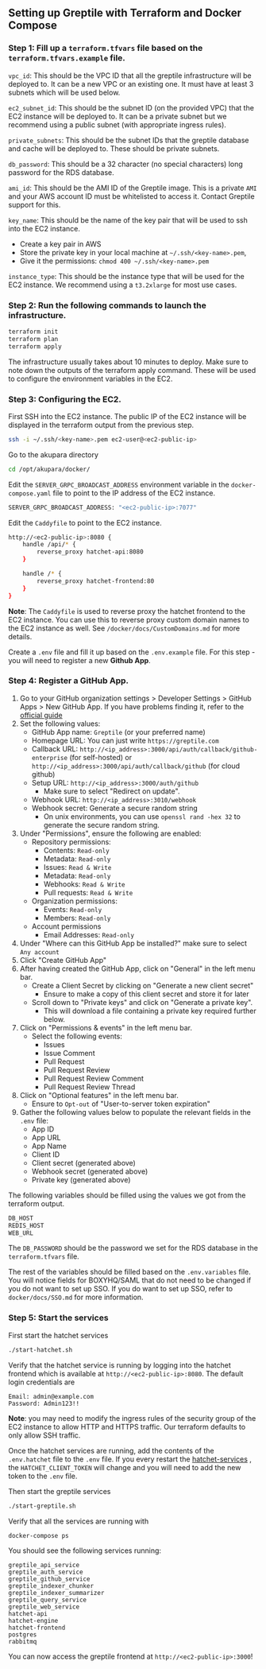 ## Setting up Greptile with Terraform and Docker Compose

### Step 1: Fill up a `terraform.tfvars` file based on the `terraform.tfvars.example` file.

`vpc_id`: This should be the VPC ID that all the greptile infrastructure will be deployed to. It can be a new VPC or an existing one. It must have at least 3 subnets which will be used below.

`ec2_subnet_id`: This should be the subnet ID (on the provided VPC) that the EC2 instance will be deployed to. It can be a private subnet but we recommend using a public subnet (with appropriate ingress rules).

`private_subnets`: This should be the subnet IDs that the greptile database and cache will be deployed to. These should be private subnets.

`db_password`: This should be a 32 character (no special characters) long password for the RDS database.

`ami_id`: This should be the AMI ID of the Greptile image. This is a private `AMI` and your AWS account ID must be whitelisted to access it. Contact Greptile support for this. 

`key_name`: This should be the name of the key pair that will be used to ssh into the EC2 instance.

- Create a key pair in AWS 
- Store the private key in your local machine at `~/.ssh/<key-name>.pem`,
- Give it the permissions: `chmod 400 ~/.ssh/<key-name>.pem`

`instance_type`: This should be the instance type that will be used for the EC2 instance. We recommend using a `t3.2xlarge` for most use cases.


### Step 2: Run the following commands to launch the infrastructure.
```bash
terraform init
terraform plan
terraform apply
```
The infrastructure usually takes about 10 minutes to deploy.
Make sure to note down the outputs of the terraform apply command. These will be used to configure the environment variables in the EC2.


### Step 3: Configuring the EC2.
First SSH into the EC2 instance. The public IP of the EC2 instance will be displayed in the terraform output from the previous step. 
```bash
ssh -i ~/.ssh/<key-name>.pem ec2-user@<ec2-public-ip>
```

Go to the akupara directory 
```bash
cd /opt/akupara/docker/
```

Edit the `SERVER_GRPC_BROADCAST_ADDRESS` environment variable in the `docker-compose.yaml` file to point to the IP address of the EC2 instance. 
```bash
SERVER_GRPC_BROADCAST_ADDRESS: "<ec2-public-ip>:7077"
```

Edit the `Caddyfile` to point to the EC2 instance.
```bash
http://<ec2-public-ip>:8080 {
    handle /api/* {
		reverse_proxy hatchet-api:8080
	}

	handle /* {
		reverse_proxy hatchet-frontend:80
	}
}
```

**Note**: The `Caddyfile` is used to reverse proxy the hatchet frontend to the EC2 instance. You can use this to reverse proxy custom domain names to the EC2 instance as well. See `/docker/docs/CustomDomains.md` for more details. 

Create a `.env` file and fill it up based on the `.env.example` file. For this step - you will need to register a new **Github App**.

### Step 4: Register a GitHub App.
1. Go to your GitHub organization settings > Developer Settings > GitHub Apps > New GitHub App. If you have problems finding it, refer to the [official guide](https://docs.github.com/en/apps/creating-github-apps/registering-a-github-app/registering-a-github-app#registering-a-github-app)
2. Set the following values:
    - GitHub App name: `Greptile` (or your preferred name)
    - Homepage URL: You can just write `https://greptile.com`
    - Callback URL: `http://<ip_address>:3000/api/auth/callback/github-enterprise` (for self-hosted) or `http://<ip_address>:3000/api/auth/callback/github` (for cloud github)
    - Setup URL: `http://<ip_address>:3000/auth/github`
      - Make sure to select "Redirect on update".
    - Webhook URL: `http://<ip_address>:3010/webhook`
    - Webhook secret: Generate a secure random string
      - On unix environments, you can use `openssl rand -hex 32` to generate the secure random string.
3. Under "Permissions", ensure the following are enabled:
    - Repository permissions:
      - Contents: `Read-only`
      - Metadata: `Read-only`
      - Issues: `Read & Write`
      - Metadata: `Read-only`
      - Webhooks: `Read & Write`
      - Pull requests: `Read & Write`
    - Organization permissions:
      - Events: `Read-only`   
      - Members: `Read-only`
    - Account permissions
      - Email Addresses: `Read-only`
4. Under "Where can this GitHub App be installed?" make sure to select `Any account`
5. Click "Create GitHub App"
6. After having created the GitHub App, click on "General" in the left menu bar.
    - Create a Client Secret by clicking on "Generate a new client secret"
      - Ensure to make a copy of this client secret and store it for later
    - Scroll down to "Private keys" and click on "Generate a private key".
      - This will download a file containing a private key required further below.
6. Click on "Permissions & events" in the left menu bar.
    - Select the following events:
      - Issues
      - Issue Comment
      - Pull Request
      - Pull Request Review
      - Pull Request Review Comment
      - Pull Request Review Thread
7. Click on "Optional features" in the left menu bar.
    - Ensure to `Opt-out` of "User-to-server token expiration"
8. Gather the following values below to populate the relevant fields in the `.env` file:
    - App ID
    - App URL 
    - App Name 
    - Client ID
    - Client secret (generated above)
    - Webhook secret (generated above)
    - Private key (generated above)

The following variables should be filled using the values we got from the terraform output.

```bash
DB_HOST
REDIS_HOST
WEB_URL
```

The `DB_PASSWORD` should be the password we set for the RDS database in the `terraform.tfvars` file.

The rest of the variables should be filled based on the `.env.variables` file. You will notice fields for BOXYHQ/SAML that do not need to be changed if you do not want to set up SSO. If you do want to set up SSO, refer to `docker/docs/SSO.md` for more information. 

### Step 5: Start the services

First start the hatchet services
```bash
./start-hatchet.sh
```

Verify that the hatchet service is running by logging into the hatchet frontend which is available at `http://<ec2-public-ip>:8080`. The default login credentials are 
```
Email: admin@example.com
Password: Admin123!!
```

**Note**: you may need to modify the ingress rules of the security group of the EC2 instance to allow HTTP and HTTPS traffic. Our terraform defaults to only allow SSH traffic. 

Once the hatchet services are running, add the contents of the `.env.hatchet` file to the `.env` file. If you every restart the [hatchet-services](https://docs.hatchet.run/self-hosting/docker-compose)
, the `HATCHET_CLIENT_TOKEN` will change and you will need to add the new token to the `.env` file.


Then start the greptile services
```bash
./start-greptile.sh
```

Verify that all the services are running with 
```
docker-compose ps
```

You should see the following services running:
```
greptile_api_service
greptile_auth_service
greptile_github_service
greptile_indexer_chunker
greptile_indexer_summarizer
greptile_query_service
greptile_web_service
hatchet-api
hatchet-engine
hatchet-frontend
postgres
rabbitmq
```

You can now access the greptile frontend at `http://<ec2-public-ip>:3000`!

